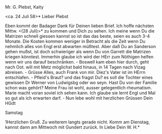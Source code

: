Mr. G. Plebst, Kaity

 <ca. 24 Juli 58>*
Lieber Plebst

Eben kommt der Badager Dank für Deinen lieben Brief. Ich hoffe nächsten Mittw. <(28 Juli)>* zu kommen und Dich zu sehen. Ich meine wenn Du die Matrizen schnell giessen kannst so ist das das beste, seien es auch 3-4 Monate. Die Kosten kommen weniger in Betracht als die Zeit wenn Du nehmlich alles von Engl erst abwarten müßtest. Aber daß Du an Sanderson gehen mußst, ist doch schwieriger als wenn Du von Garrett die Matrizen kriegen könntest. Immerhin glaube ich wird der HErr zum Nöthigen helfen wenn wir uns darauf beschränken. - Boswell kam eben hier durch, geht nach Oot. will mit Metz möglichst bald hinaus, in 14 Tagen nach Vizag abreisen. - Grüsse Alles, auch Frank von mir. Diez's Vater ist im HErrn entschlafen. - Pfleid's Braut? und das fragst Du? es soll die Tochter eines gewissen Dr Werner von Ludwigsbg oder wo seyn. Hast Du von der Familie schon was gehört? 
Meine Frau ist wohl, ausser gelegentlich rheumatism. Marie macht voran soviel ich sehen kann. Ich glaube sie lernt Engl und Mal so gut als ich erwarten darf. - Nun lebe wohl mit herzlichen Grüssen
 Dein HGdt

Samstag


1Herzlichen Gruß. Zu weiterem langts gerade nicht. Komm am Dienstag, kannst dann am Mittwoch mit Gundert zurück.
 In Liebe Dein W. H.<och>*


